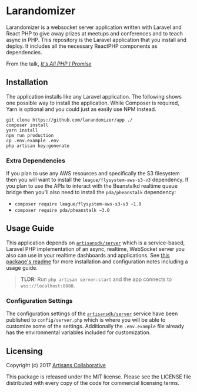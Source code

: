 # Larandomizer

Larandomizer is a websocket server application written with Laravel and React PHP
to give away prizes at meetups and conferences and to teach async in PHP. This
repository is the Laravel application that you install and deploy. It includes
all the necessary ReactPHP components as dependencies.

From the talk, _[It's All PHP I Promise](https://drive.google.com/open?id=0B0huSIRObL68Qjdya1h0QUxzdDA)_

## Installation

The application installs like any Laravel application. The following shows one
possible way to install the application. While Composer is required, Yarn is
optional and you could just as easily use NPM instead.

```
git clone https://github.com/larandomizer/app ./
composer install
yarn install
npm run production
cp .env.example .env
php artisan key:generate
```

### Extra Dependencies

If you plan to use any AWS resources and specifically the S3 filesystem then you
will want to install the `league/flysystem-aws-s3-v3` dependency. If you plan to
use the APIs to interact with the Beanstalkd realtime queue bridge then you'll
also need to install the `pda/pheanstalk` dependency:

- `composer require league/flysystem-aws-s3-v3 ~1.0`
- `composer require pda/pheanstalk ~3.0`

## Usage Guide

This application depends on [`artisansdk/server`](http://github.com/artisansdk/server)
which is a service-based, Laravel PHP implementation of an async, realtime,
WebSocket server you also can use in your realtime dashboards and applications.
See [this package's readme](http://github.com/artisansdk/server) for more installation
and configuration notes including a usage guide.

> **TLDR:** Run `php artisan server:start` and the app connects to `wss://localhost:8080`.

### Configuration Settings

The configuration settings of the [`artisansdk/server`](http://github.com/artisansdk/server)
service have been published to `config/server.php` which is where you will be
able to customize some of the settings. Additionally the `.env.example` file
already has the environmental variables included for customization.

## Licensing

Copyright (c) 2017 [Artisans Collaborative](http://artisanscollaborative.com)

This package is released under the MIT license. Please see the LICENSE file
distributed with every copy of the code for commercial licensing terms.
